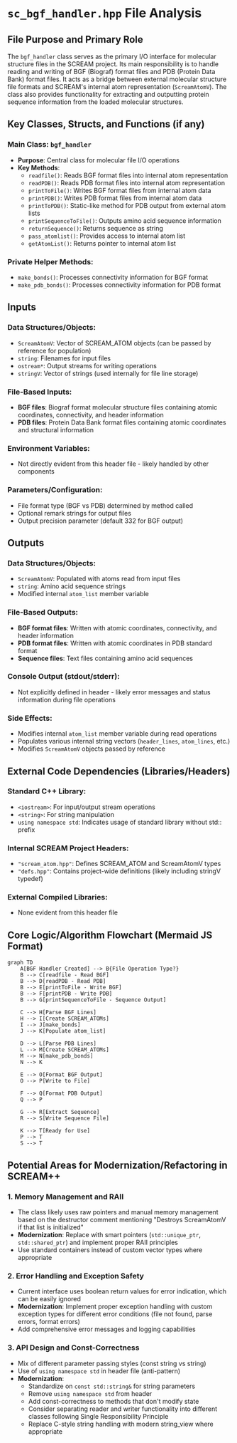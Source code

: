 # `sc_bgf_handler.hpp` File Analysis

## File Purpose and Primary Role

The `bgf_handler` class serves as the primary I/O interface for molecular structure files in the SCREAM project. Its main responsibility is to handle reading and writing of BGF (Biograf) format files and PDB (Protein Data Bank) format files. It acts as a bridge between external molecular structure file formats and SCREAM's internal atom representation (`ScreamAtomV`). The class also provides functionality for extracting and outputting protein sequence information from the loaded molecular structures.

## Key Classes, Structs, and Functions (if any)

### Main Class: `bgf_handler`

- **Purpose**: Central class for molecular file I/O operations
- **Key Methods**:
  - `readfile()`: Reads BGF format files into internal atom representation
  - `readPDB()`: Reads PDB format files into internal atom representation
  - `printToFile()`: Writes BGF format files from internal atom data
  - `printPDB()`: Writes PDB format files from internal atom data
  - `printToPDB()`: Static-like method for PDB output from external atom lists
  - `printSequenceToFile()`: Outputs amino acid sequence information
  - `returnSequence()`: Returns sequence as string
  - `pass_atomlist()`: Provides access to internal atom list
  - `getAtomList()`: Returns pointer to internal atom list

### Private Helper Methods:

- `make_bonds()`: Processes connectivity information for BGF format
- `make_pdb_bonds()`: Processes connectivity information for PDB format

## Inputs

### Data Structures/Objects:

- `ScreamAtomV`: Vector of SCREAM_ATOM objects (can be passed by reference for population)
- `string`: Filenames for input files
- `ostream*`: Output streams for writing operations
- `stringV`: Vector of strings (used internally for file line storage)

### File-Based Inputs:

- **BGF files**: Biograf format molecular structure files containing atomic coordinates, connectivity, and header information
- **PDB files**: Protein Data Bank format files containing atomic coordinates and structural information

### Environment Variables:

- Not directly evident from this header file - likely handled by other components

### Parameters/Configuration:

- File format type (BGF vs PDB) determined by method called
- Optional remark strings for output files
- Output precision parameter (default 332 for BGF output)

## Outputs

### Data Structures/Objects:

- `ScreamAtomV`: Populated with atoms read from input files
- `string`: Amino acid sequence strings
- Modified internal `atom_list` member variable

### File-Based Outputs:

- **BGF format files**: Written with atomic coordinates, connectivity, and header information
- **PDB format files**: Written with atomic coordinates in PDB standard format
- **Sequence files**: Text files containing amino acid sequences

### Console Output (stdout/stderr):

- Not explicitly defined in header - likely error messages and status information during file operations

### Side Effects:

- Modifies internal `atom_list` member variable during read operations
- Populates various internal string vectors (`header_lines`, `atom_lines`, etc.)
- Modifies `ScreamAtomV` objects passed by reference

## External Code Dependencies (Libraries/Headers)

### Standard C++ Library:

- `<iostream>`: For input/output stream operations
- `<string>`: For string manipulation
- `using namespace std`: Indicates usage of standard library without std:: prefix

### Internal SCREAM Project Headers:

- `"scream_atom.hpp"`: Defines SCREAM_ATOM and ScreamAtomV types
- `"defs.hpp"`: Contains project-wide definitions (likely including stringV typedef)

### External Compiled Libraries:

- None evident from this header file

## Core Logic/Algorithm Flowchart (Mermaid JS Format)

```mermaid
graph TD
    A[BGF Handler Created] --> B{File Operation Type?}
    B --> C[readfile - Read BGF]
    B --> D[readPDB - Read PDB]
    B --> E[printToFile - Write BGF]
    B --> F[printPDB - Write PDB]
    B --> G[printSequenceToFile - Sequence Output]

    C --> H[Parse BGF Lines]
    H --> I[Create SCREAM_ATOMs]
    I --> J[make_bonds]
    J --> K[Populate atom_list]

    D --> L[Parse PDB Lines]
    L --> M[Create SCREAM_ATOMs]
    M --> N[make_pdb_bonds]
    N --> K

    E --> O[Format BGF Output]
    O --> P[Write to File]

    F --> Q[Format PDB Output]
    Q --> P

    G --> R[Extract Sequence]
    R --> S[Write Sequence File]

    K --> T[Ready for Use]
    P --> T
    S --> T
```

## Potential Areas for Modernization/Refactoring in SCREAM++

### 1. **Memory Management and RAII**

- The class likely uses raw pointers and manual memory management based on the destructor comment mentioning "Destroys ScreamAtomV if that list is initialized"
- **Modernization**: Replace with smart pointers (`std::unique_ptr`, `std::shared_ptr`) and implement proper RAII principles
- Use standard containers instead of custom vector types where appropriate

### 2. **Error Handling and Exception Safety**

- Current interface uses boolean return values for error indication, which can be easily ignored
- **Modernization**: Implement proper exception handling with custom exception types for different error conditions (file not found, parse errors, format errors)
- Add comprehensive error messages and logging capabilities

### 3. **API Design and Const-Correctness**

- Mix of different parameter passing styles (const string vs string)
- Use of `using namespace std` in header file (anti-pattern)
- **Modernization**:
  - Standardize on `const std::string&` for string parameters
  - Remove `using namespace std` from header
  - Add const-correctness to methods that don't modify state
  - Consider separating reader and writer functionality into different classes following Single Responsibility Principle
  - Replace C-style string handling with modern string_view where appropriate
